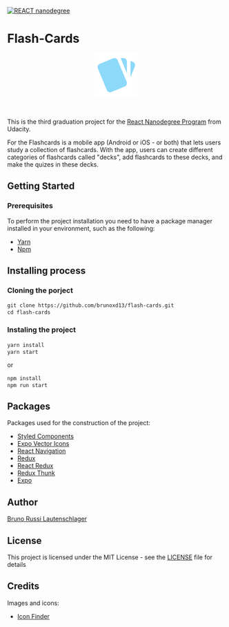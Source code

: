 [![REACT nanodegree](https://img.shields.io/badge/udacity-REACTND-02b3e4.svg?style=flat)](https://www.udacity.com/course/react-nanodegree--nd019)

# Flash-Cards

<p align="center">
  <img src="https://raw.githubusercontent.com/brunoxd13/flash-cards/master/assets/icon.png" alt="logo" width="100" />
</p>
<br>

This is the third graduation project for the [React Nanodegree Program](https://br.udacity.com/course/react-nanodegree--nd019) from Udacity.

For the Flashcards is a mobile app (Android or iOS - or both) that lets users study a collection of flashcards. With the app, users can create different categories of flashcards called "decks", add flashcards to these decks, and make the quizes in these decks.

## Getting Started

### Prerequisites

To perform the project installation you need to have a package manager installed in your environment, such as the following:

- [Yarn](https://yarnpkg.com/pt-BR/)
- [Npm](https://www.npmjs.com)

## Installing process

### Cloning the porject

```
git clone https://github.com/brunoxd13/flash-cards.git
cd flash-cards
```

### Instaling the project

```
yarn install
yarn start
```

or

```
npm install
npm run start
```

## Packages

Packages used for the construction of the project:

- [Styled Components](https://www.npmjs.com/package/styled-components)
- [Expo Vector Icons](https://www.npmjs.com/package/@expo/vector-icons)
- [React Navigation](https://www.npmjs.com/package/react-navigation)
- [Redux](https://www.npmjs.com/package/redux)
- [React Redux](https://www.npmjs.com/package/react-redux)
- [Redux Thunk](https://www.npmjs.com/package/redux-thunk)
- [Expo](https://www.npmjs.com/package/expo)

## Author

[Bruno Russi Lautenschlager](https://github.com/brunoxd13)

## License

This project is licensed under the MIT License - see the [LICENSE](LICENSE) file for details

## Credits

Images and icons:

- [Icon Finder](https://www.iconfinder.com)
